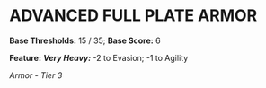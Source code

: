 ﻿---
tags:
  - Item
  - Armor
name: ADVANCED FULL PLATE ARMOR
base_thresholds: '15 / 35'
base_score: '6'
feat_name: 'Very Heavy'
feat_text: '-2 to Evasion; -1 to Agility'
tier: 3
---

# ADVANCED FULL PLATE ARMOR

**Base Thresholds:** 15 / 35; **Base Score:** 6

**Feature:** ***Very Heavy:*** -2 to Evasion; -1 to Agility

*Armor - Tier 3*
